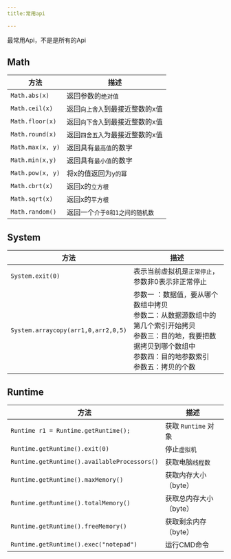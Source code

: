```yaml
---
title:常用api

---
```


最常用Api，不是是所有的Api

## Math

| 方法             | 描述                            |
| ---------------- | ------------------------------- |
| `Math.abs(x)`    | 返回参数的`绝对值`              |
| `Math.ceil(x)`   | 返回`向上舍入`到最接近整数的x值 |
| `Math.floor(x)`  | 返回`向下舍入`到最接近整数的x值 |
| `Math.round(x)`  | 返回`四舍五入`为最接近整数的x值 |
| `Math.max(x, y)` | 返回具有`最高值`的数字          |
| `Math.min(x,y)`  | 返回具有`最小值`的数字          |
| `Math.pow(x, y)` | 将x的值返回为`y的幂`            |
| `Math.cbrt(x)`   | 返回x的`立方根`                 |
| `Math.sqrt(x)`   | 返回x的`平方根`                 |
| `Math.random()`  | 返回一个`介于0和1之间的随机数`  |

## System

| 方法                                | 描述                                                         |
| ----------------------------------- | ------------------------------------------------------------ |
| `System.exit(0)`                    | 表示当前虚拟机是`正常停止`，参数非0表示非正常停止            |
| `System.arraycopy(arr1,0,arr2,0,5)` | 参数一 ：数据值，要从哪个数组中拷贝 <br />参数二：从数据源数组中的第几个索引开始拷贝<br />参数三：目的地，我要把数据拷贝到哪个数组中<br />参数四：目的地参数索引<br />参数五：拷贝的个数 |

## Runtime

| 方法                                         | 描述                    |
| -------------------------------------------- | ----------------------- |
| `Runtime r1 = Runtime.getRuntime();`         | 获取 `Runtime` 对象     |
| `Runtime.getRuntime().exit(0)`               | 停止`虚拟机`            |
| `Runtime.getRuntime().availableProcessors()` | 获取电脑`线程数`        |
| `Runtime.getRuntime().maxMemory()`           | 获取内存大小（byte）    |
| `Runtime.getRuntime().totalMemory()`         | 获取总内存大小 （byte） |
| `Runtime.getRuntime().freeMemory()`          | 获取剩余内存 （byte）   |
| `Runtime.getRuntime().exec("notepad")`       | 运行CMD命令             |



